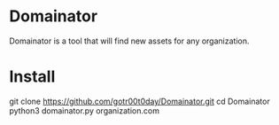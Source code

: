 # Domainator
Domainator is a tool that will find new assets for any organization.

# Install

git clone https://github.com/gotr00t0day/Domainator.git
cd Domainator
python3 domainator.py organization.com
